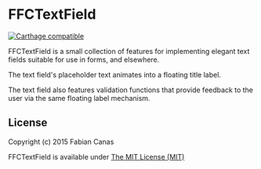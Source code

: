 # FFCTextField

[![Carthage compatible](https://img.shields.io/badge/Carthage-compatible-4BC51D.svg?style=flat)](https://github.com/Carthage/Carthage)

FFCTextField is a small collection of features for implementing
elegant text fields suitable for use in forms, and elsewhere.

The text field's placeholder text animates into a floating title
label.

The text field also features validation functions that provide
feedback to the user via the same floating label mechanism.

## License

Copyright (c) 2015 Fabian Canas

FFCTextField is available under [The MIT License (MIT)](https://github.com/fcanas/FFCTextField/blob/master/LICENSE)
